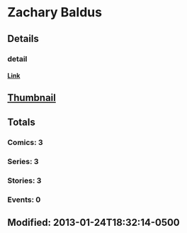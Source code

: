 # Zachary  Baldus 
## Details
### detail
#### [Link](http://marvel.com/comics/creators/10035/zachary_baldus?utm_campaign=apiRef&utm_source=225578a89fc76f3d20fbffda5d17a88d)
## [Thumbnail](http://i.annihil.us/u/prod/marvel/i/mg/b/40/image_not_available.jpg)
## Totals
### Comics: 3
### Series: 3
### Stories: 3
### Events: 0
## Modified: 2013-01-24T18:32:14-0500